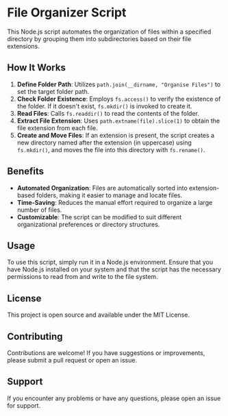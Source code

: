 # File Organizer Script

This Node.js script automates the organization of files within a specified directory by grouping them into subdirectories based on their file extensions.

## How It Works

1. **Define Folder Path**: Utilizes `path.join(__dirname, "Organise Files")` to set the target folder path.
2. **Check Folder Existence**: Employs `fs.access()` to verify the existence of the folder. If it doesn't exist, `fs.mkdir()` is invoked to create it.
3. **Read Files**: Calls `fs.readdir()` to read the contents of the folder.
4. **Extract File Extension**: Uses `path.extname(file).slice(1)` to obtain the file extension from each file.
5. **Create and Move Files**: If an extension is present, the script creates a new directory named after the extension (in uppercase) using `fs.mkdir()`, and moves the file into this directory with `fs.rename()`.

## Benefits

- **Automated Organization**: Files are automatically sorted into extension-based folders, making it easier to manage and locate files.
- **Time-Saving**: Reduces the manual effort required to organize a large number of files.
- **Customizable**: The script can be modified to suit different organizational preferences or directory structures.

## Usage

To use this script, simply run it in a Node.js environment. Ensure that you have Node.js installed on your system and that the script has the necessary permissions to read from and write to the file system.

## License

This project is open source and available under the MIT License.

## Contributing

Contributions are welcome! If you have suggestions or improvements, please submit a pull request or open an issue.

## Support

If you encounter any problems or have any questions, please open an issue for support.

